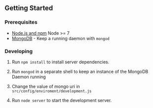 ## Getting Started

### Prerequisites

- [Node.js and npm](nodejs.org) Node >= 7
- [MongoDB](https://www.mongodb.org/) - Keep a running daemon with `mongod`

### Developing

1. Run `npm install` to install server dependencies.

2. Run `mongod` in a separate shell to keep an instance of the MongoDB Daemon running

3. Change the value of mongo uri in `src/config/enviroment/development.js`

4. Run `node server` to start the development server. 
